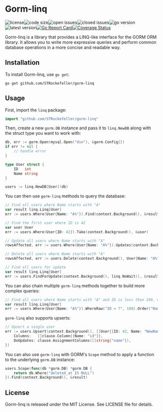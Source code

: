 # Gorm-linq

![license](https://img.shields.io/github/license/STRockefeller/gorm-linq?style=plastic)![code size](https://img.shields.io/github/languages/code-size/STRockefeller/gorm-linq?style=plastic)![open issues](https://img.shields.io/github/issues/STRockefeller/gorm-linq?style=plastic)![closed issues](https://img.shields.io/github/issues-closed/STRockefeller/gorm-linq?style=plastic)![go version](https://img.shields.io/github/go-mod/go-version/STRockefeller/gorm-linq?style=plastic)![latest version](https://img.shields.io/github/v/tag/STRockefeller/gorm-linq?style=plastic)[![Go Report Card](https://goreportcard.com/badge/github.com/STRockefeller/gorm-linq)](https://goreportcard.com/report/github.com/STRockefeller/gorm-linq)[![Coverage Status](https://coveralls.io/repos/github/STRockefeller/gorm-linq/badge.svg)](https://coveralls.io/github/STRockefeller/gorm-linq)

Gorm-linq is a library that provides a LINQ-like interface for the GORM ORM library. It allows you to write more expressive queries and perform common database operations in a more concise and readable way.

## Installation

To install Gorm-linq, use `go get`:

```
go get github.com/STRockefeller/gorm-linq
```

## Usage

First, import the `linq` package:

```go
import "github.com/STRockefeller/gorm-linq"
```

Then, create a new `gorm.DB` instance and pass it to `linq.NewDB` along with the struct type you want to work with:

```go
db, err := gorm.Open(mysql.Open("dsn"), &gorm.Config{})
if err != nil {
    // handle error
}

type User struct {
    ID   int
    Name string
}

users := linq.NewDB[User](db)
```

You can then use `gorm-linq` methods to query the database:

```go
// Find all users where Name starts with "A"
var result linq.Linq[User]
err := users.Where(User{Name: "A%"}).Find(context.Background(), &result)

// Find the first user where ID is 42
var user User
err := users.Where(User{ID: 42}).Take(context.Background(), &user)

// Update all users where Name starts with "A"
rowsAffected, err := users.Where(User{Name: "A%"}).Updates(context.Background(), User{Name: "NewName"})

// Delete all users where Name starts with "A"
rowsAffected, err := users.Delete(context.Background(), User{Name: "A%"})

// Find all users for update
var result linq.Linq[User]
err := users.FindForUpdate(context.Background(), linq.NoWait(), &result)
```

You can also chain multiple `gorm-linq` methods together to build more complex queries:

```go
// Find all users where Name starts with "A" and ID is less than 100, ordered by Name
var result linq.Linq[User]
err := users.Where(User{Name: "A%"}).WhereRaw("ID < ?", 100).Order("Name").Find(context.Background(), &result)
```

`gorm-linq` also supports upserts:

```go
// Upsert a single user
err := users.Upsert(context.Background(), []User{{ID: 42, Name: "NewName"}}, clause.OnConflict{
    Columns:   []clause.Column{{Name: "id"}},
    DoUpdates: clause.AssignmentColumns([]string{"name"}),
})
```

You can also use `gorm-linq` with GORM's `Scope` method to apply a function to the underlying `gorm.DB` instance:

```go
users.Scope(func(db *gorm.DB) *gorm.DB {
    return db.Where("deleted_at IS NULL")
}).Find(context.Background(), &result)
```

## License

Gorm-linq is released under the MIT License. See LICENSE file for details.
